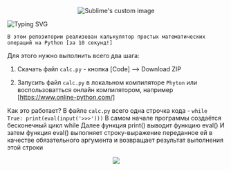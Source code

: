 <p align="center">
  <img src="https://github.com/philt27/Python-Calculator/assets/124879514/7a42e094-1a7c-4c47-95b8-a391209b82af" alt="Sublime's custom image"/>
</p>


![Typing SVG](https://readme-typing-svg.herokuapp.com?color=%2336BCF7&lines=Калькулятор+за+10+секунд)


```
В этом репозитории реализован калькулятор простых математических операций на Python [за 10 секунд!]
```

Для этого нужно выполнить всего два шага:

1) Скачать файл  ``` calc.py ``` -  кнопка [Code] --> Download ZIP

2) Запусить файл  ``` calc.py ``` в локальном компиляторе ``` Phyton ``` или воспользоватться онлайн компилятором, например [https://www.online-python.com/]

Как это работает?
В файле ``` calc.py ``` всего одна строчка кода - ``` while True: print(eval(input('>>>'))) ```
В самом начале программы создаётся бесконечный цикл while
Далее функция print() выводит функцию eval()
И затем функция eval() выполняет строку-выражение переданное ей в качестве обязательного аргумента и возвращает результат выполнения этой строки

<p align="center">
  <img src="https://github.com/philt27/Python-Calculator/assets/124879514/12bdf3a4-eb30-479f-b806-e2f1d6706c72"/>
</p>
